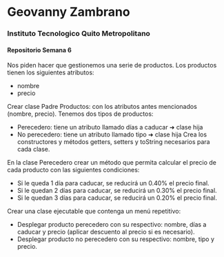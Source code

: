 # Geovanny Zambrano
### Instituto Tecnologico Quito Metropolitano
#### Repositorio Semana 6

Nos piden hacer que gestionemos una serie de productos. 
Los productos tienen los siguientes atributos: 
- nombre 
- precio 

Crear clase Padre Productos: con los atributos antes mencionados (nombre, precio).
Tenemos dos tipos de productos: 
- Perecedero: tiene un atributo llamado días a caducar ➜ clase hija 
- No perecedero: tiene un atributo llamado tipo ➜ clase hija
Crea los constructores y métodos getters, setters y toString necesarios para cada clase.

En la clase Perecedero crear un método que permita calcular el precio de cada producto con las siguientes condiciones:
- Si le queda 1 día para caducar, se reducirá un 0.40% el precio final. 
- Si le quedan 2 días para caducar, se reducirá un 0.30% el precio final. 
- Si le quedan 3 días para caducar, se reducirá un 0.20% el precio final. 

Crear una clase ejecutable que contenga un menú repetitivo:
- Desplegar producto perecedero con su respectivo: nombre, días a caducar y precio (aplicar descuento al precio si es necesario).
- Desplegar producto  no perecedero con su respectivo: nombre, tipo y precio.
